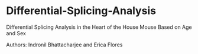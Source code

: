 # Differential-Splicing-Analysis
Differential Splicing Analysis in the Heart of the House Mouse Based on Age and Sex

Authors: Indronil Bhattacharjee and Erica Flores

